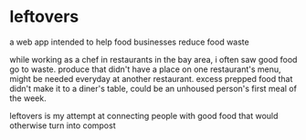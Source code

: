 # leftovers
a web app intended to help food businesses reduce food waste

while working as a chef in restaurants in the bay area, i often saw good food go to waste. produce that didn't have a place on one restaurant's menu, might be needed everyday at another restaurant. excess prepped food that didn't make it to a diner's table, could be an unhoused person's first meal of the week.

leftovers is my attempt at connecting people with good food that would otherwise turn into compost

